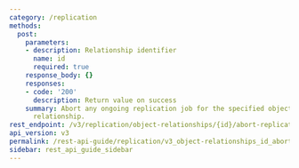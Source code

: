 ```yaml
---
category: /replication
methods:
  post:
    parameters:
    - description: Relationship identifier
      name: id
      required: true
    response_body: {}
    responses:
    - code: '200'
      description: Return value on success
    summary: Abort any ongoing replication job for the specified object replication
      relationship.
rest_endpoint: /v3/replication/object-relationships/{id}/abort-replication
api_version: v3
permalink: /rest-api-guide/replication/v3_object-relationships_id_abort-replication.html
sidebar: rest_api_guide_sidebar
---
```

